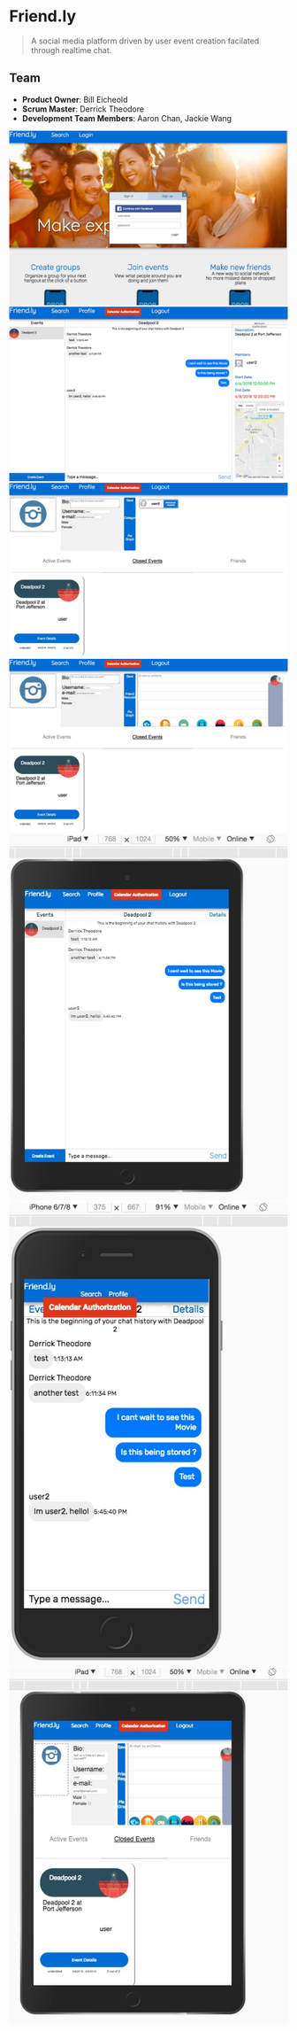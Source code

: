 # Friend.ly

> A social media platform driven by user event creation facilated through realtime chat. 

## Team

  - __Product Owner__: Bill Eicheold
  - __Scrum Master__: Derrick Theodore
  - __Development Team Members__: Aaron Chan, Jackie Wang

![Landing Page](app_images/Friendly_Desktop(Login_View).jpg)
![Dashboard](app_images/Friendly_Desktop(Dashboard_View).jpg)
![Profile View 01](app_images/Friendly_Desktop(Profile_View_01).jpg)
![Profile View 02](app_images/Friendly_Desktop(Profile_View_02).jpg)
![Chat View Tablet](app_images/Friendly_Tablet(Chat_View).jpg)
![Chat View Mobile](app_images/Friendly_Mobile(Chat_View).jpg)
![Profile View Tablet](app_images/Friendly_Tablet(Profile_View).jpg)






